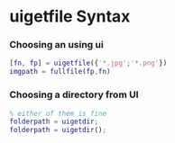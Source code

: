 # uigetfile Syntax


### Choosing an using ui
```matlab
[fn, fp] = uigetfile({'*.jpg';'*.png'})
imgpath = fullfile(fp,fn)
```

### Choosing a directory from UI

```matlab
% either of them is fine
folderpath = uigetdir;
folderpath = uigetdir();
```

